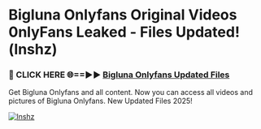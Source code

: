 # Bigluna Onlyfans Original Videos 0nlyFans Leaked - Files Updated! (lnshz)

<h3>🔴 CLICK HERE 🌐==►► <a href="https://tinyurl.com/ehrbuxhb" rel="nofollow">Bigluna Onlyfans Updated Files</a></h3>

Get Bigluna Onlyfans and all content. Now you can access all videos and pictures of Bigluna Onlyfans. New Updated Files 2025!

[![lnshz](https://i.imgur.com/lVYEuWS.gif)](https://tinyurl.com/ehrbuxhb)
